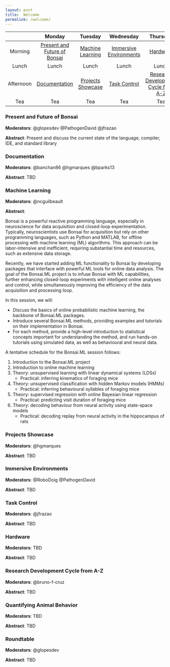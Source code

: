 ```yaml
---
layout: post
title:  Welcome
permalink: /welcome/
---
```



|           | Monday                       | Tuesday           | Wednesday              | Thursday                            | Friday                      |
|:---------:|:----------------------------:|:-----------------:|:----------------------:|:-----------------------------------:|:---------------------------:|
| Morning   | [Present and Future of Bonsai](#present-and-future-of-bonsai) | [Machine Learning](#machine-learning)  | [Immersive Environments](#immersive-environments) | [Hardware](#hardware)                            | [Quantifying Animal Behavior](#quantifying-animal-behavior) |                      |
| Lunch     | Lunch                        | Lunch             | Lunch                  | Lunch                               | Lunch                       |                          |
| Afternoon | [Documentation](#documentation)                | [Projects Showcase](#projects-showcase) | [Task Control](#task-control)           | [Research Development Cycle from A-Z](#research-development-cycle-from-a-z) | [Roundtable](#roundtable)                  |
| Tea       | Tea                          | Tea               | Tea                    | Tea                                 | Tea                         |


### Present and Future of Bonsai

**Moderators**: @glopesdev @PathogenDavid @jfrazao

**Abstract**: Present and discuss the current state of the language, compiler, IDE, and standard library

### Documentation

**Moderators**: @banchan86 @hgmarques @bparks13

**Abstract**: TBD

### Machine Learning

**Moderators**: @ncguilbeault

**Abstract**: 

Bonsai is a powerful reactive programming language, especially in neuroscience
for data acquisition and closed-loop experimentation.
Typically, neuroscientists use Bonsai for acquisition but rely on other
programming languages, such as Python and MATLAB, for offline processing with
machine learning (ML) algorithms.
This approach can be labor-intensive and inefficient, requiring substantial
time and resources, such as extensive data storage.

Recently, we have started adding ML functionality to Bonsai by developing
packages that interface with powerful ML tools for online data analysis.
The goal of the Bonsai.ML project is to infuse Bonsai with ML capabilities,
further enhancing closed-loop experiments with intelligent online analyses and
control, while simultaneously improving the efficiency of the data acquisition
and processing loop.

In this session, we will:

- Discuss the basics of online probabilistic machine
learning, the backbone of Bonsai.ML packages.
- Introduce several Bonsai.ML methods, providing examples and tutorials on
their implementation in Bonsai.
- For each method, provide a high-level introduction to statistical concepts
important for understanding the method, and run hands-on tutorials using
simulated data, as well as behavioural and neural data.

A tentative schedule for the Bonsai.ML session follows:

1. Introduction to the Bonsai.ML project
2. Introduction to online machine learning
3. Theory: unsupervised learning with linear dynamical systems (LDSs)
    - Practical: inferring kinematics of foraging mice
4. Theory: unsupervised classification with hidden Markov models (HMMs)
    - Practical: inferring behavioural syllables of foraging mice
5. Theory: supervised regression with online Bayesian linear regression
    - Practical: predicting visit duration of foraging mice
6. Theory: decoding behaviour from neural activity using state-space models
    - Practical: decoding replay from neural activity in the hippocampus of
rats

### Projects Showcase

**Moderators**: @hgmarques

**Abstract**: TBD

### Immersive Environments

**Moderators**: @RoboDoig @PathogenDavid

**Abstract**: TBD

### Task Control

**Moderators**: @jfrazao

**Abstract**: TBD

### Hardware

**Moderators**: TBD

**Abstract**: TBD

### Research Development Cycle from A-Z

**Moderators**: @bruno-f-cruz

**Abstract**: TBD

### Quantifying Animal Behavior

**Moderators**: TBD

**Abstract**: TBD

### Roundtable

**Moderators**: @glopesdev

**Abstract**: TBD
